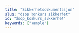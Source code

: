 ```yaml
---
title: "Sikkerhetsdokumentasjon"
slug: "dsop_konkurs_sikkerhet"
id: "dsop_konkurs_sikkerhet"
keywords: ["sample"]
---
```


<br  />